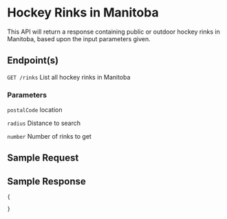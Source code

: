 # Hockey Rinks in Manitoba

This API will return a response containing public or outdoor hockey rinks in Manitoba, based upon the input parameters given.

## Endpoint(s)

`GET /rinks` List all hockey rinks in Manitoba

### Parameters

`postalCode` location

`radius` Distance to search

`number` Number of rinks to get 

## Sample Request


## Sample Response

```
{

}
```